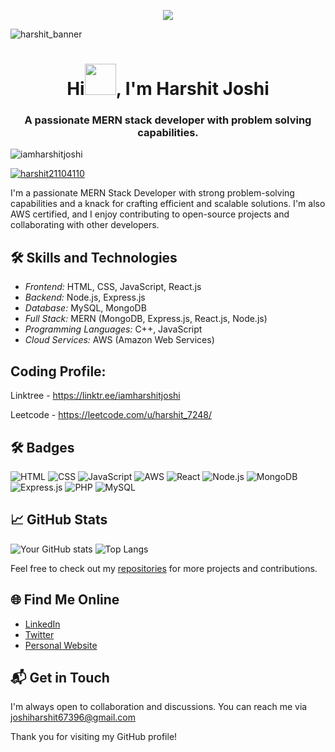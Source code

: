 <p align="center">
 <img src="https://readme-typing-svg.herokuapp.com?size=30&width=600&lines=Welcome+To+Harshit's+GitHub+Profile!">
</p>

![harshit_banner](https://user-images.githubusercontent.com/90023611/176618769-0aa22000-49b7-435c-b854-82b90d51a3bc.png)

<h1 align="center">Hi<img src="https://github.com/TheDudeThatCode/TheDudeThatCode/blob/master/Assets/Hi.gif" width="50">, I'm Harshit Joshi</h1>

<h3 align="center">A passionate MERN stack developer with problem solving capabilities.</h3>

<p align="left"> <img src="https://komarev.com/ghpvc/?username=iamharshitjoshi&label=Profile%20views&color=0e75b6&style=flat" alt="iamharshitjoshi" /> </p>

<p align="left"> <a href="https://twitter.com/harshit21104110" target="blank"><img src="https://img.shields.io/twitter/follow/harshit21104110?logo=twitter&style=for-the-badge" alt="harshit21104110" /></a> </p>

I'm a passionate MERN Stack Developer with strong problem-solving capabilities and a knack for crafting efficient and scalable solutions. I'm also AWS certified, and I enjoy contributing to open-source projects and collaborating with other developers.

## 🛠 Skills and Technologies
- *Frontend:* HTML, CSS, JavaScript, React.js
- *Backend:* Node.js, Express.js
- *Database:* MySQL, MongoDB
- *Full Stack:* MERN (MongoDB, Express.js, React.js, Node.js)
- *Programming Languages:* C++, JavaScript
- *Cloud Services:* AWS (Amazon Web Services)

## Coding Profile: 

Linktree - https://linktr.ee/iamharshitjoshi

Leetcode - https://leetcode.com/u/harshit_7248/

## 🛠 Badges 
![HTML](https://img.shields.io/badge/-HTML5-E34F26?style=flat&logo=html5&logoColor=white)
![CSS](https://img.shields.io/badge/-CSS3-1572B6?style=flat&logo=css3&logoColor=white)
![JavaScript](https://img.shields.io/badge/-JavaScript-F7DF1E?style=flat&logo=javascript&logoColor=black)
![AWS](https://img.shields.io/badge/-AWS-232F3E?style=flat&logo=amazon-aws&logoColor=white)
![React](https://img.shields.io/badge/-React-61DAFB?style=flat&logo=react&logoColor=white)
![Node.js](https://img.shields.io/badge/-Node.js-339933?style=flat&logo=node.js&logoColor=white)
![MongoDB](https://img.shields.io/badge/-MongoDB-47A248?style=flat&logo=mongodb&logoColor=white)
![Express.js](https://img.shields.io/badge/-Express.js-000000?style=flat&logo=express&logoColor=white)
![PHP](https://img.shields.io/badge/-PHP-777BB4?style=flat&logo=php&logoColor=white)
![MySQL](https://img.shields.io/badge/-MySQL-4479A1?style=flat&logo=mysql&logoColor=white)


## 📈 GitHub Stats
![Your GitHub stats](https://github-readme-stats.vercel.app/api?username=yourusername&show_icons=true&theme=radical)
![Top Langs](https://github-readme-stats.vercel.app/api/top-langs/?username=yourusername&layout=compact&theme=radical)

Feel free to check out my [repositories](https://github.com/HarshitSnippet?tab=repositories) for more projects and contributions.

## 🌐 Find Me Online
- [LinkedIn](https://www.linkedin.com/in/yourusername/](https://www.linkedin.com/in/harshit-joshi-566808291/))
- [Twitter](https://twitter.com/yourusername](https://x.com/Harshit21104110))
- [Personal Website](https://yourwebsite.com)

## 📬 Get in Touch
I'm always open to collaboration and discussions. You can reach me via [joshiharshit67396@gmail.com](mailto:joshiharshit67396@gmail.com) 

Thank you for visiting my GitHub profile!
